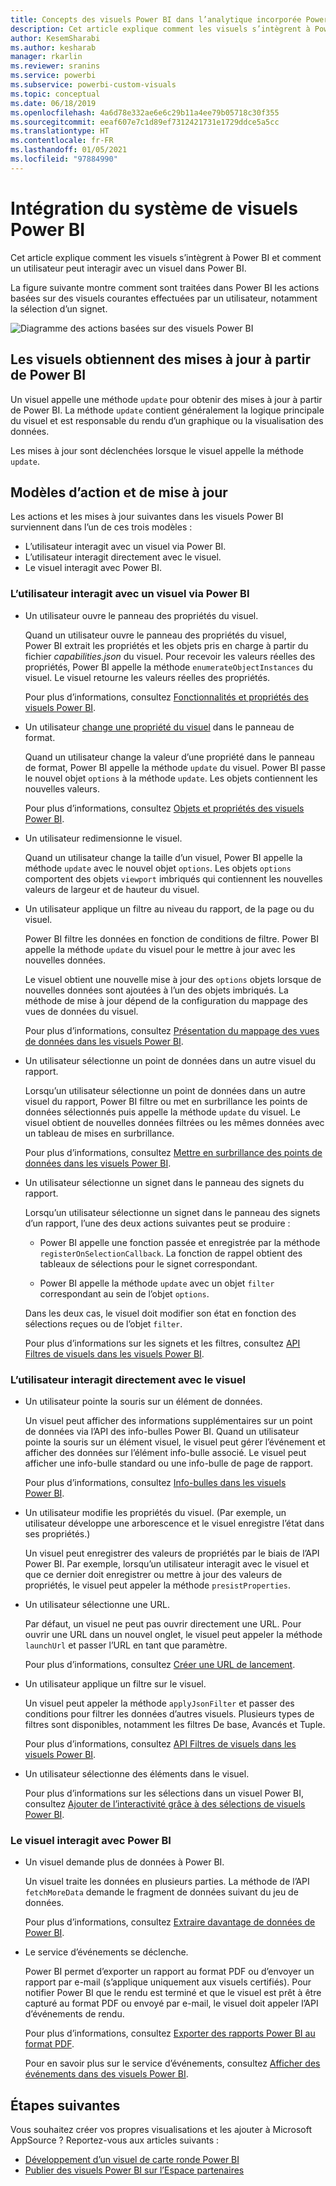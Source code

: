 ```yaml
---
title: Concepts des visuels Power BI dans l’analytique incorporée Power BI pour de meilleurs insights via la BI incorporée
description: Cet article explique comment les visuels s’intègrent à Power BI et comment un utilisateur peut interagir avec un visuel dans Power BI. Obtenez de meilleurs insights BI incorporés avec l’analytique incorporée Power BI.
author: KesemSharabi
ms.author: kesharab
manager: rkarlin
ms.reviewer: sranins
ms.service: powerbi
ms.subservice: powerbi-custom-visuals
ms.topic: conceptual
ms.date: 06/18/2019
ms.openlocfilehash: 4a6d78e332ae6e6c29b11a4ee79b05718c30f355
ms.sourcegitcommit: eeaf607e7c1d89ef7312421731e1729ddce5a5cc
ms.translationtype: HT
ms.contentlocale: fr-FR
ms.lasthandoff: 01/05/2021
ms.locfileid: "97884990"
---
```

# <a name="power-bi-visuals-system-integration"></a>Intégration du système de visuels Power BI

Cet article explique comment les visuels s’intègrent à Power BI et comment un utilisateur peut interagir avec un visuel dans Power BI. 

La figure suivante montre comment sont traitées dans Power BI les actions basées sur des visuels courantes effectuées par un utilisateur, notamment la sélection d’un signet.

![Diagramme des actions basées sur des visuels Power BI](media/power-bi-visuals-concept/visual-concept.svg)

## <a name="visuals-get-updates-from-power-bi"></a>Les visuels obtiennent des mises à jour à partir de Power BI

Un visuel appelle une méthode `update` pour obtenir des mises à jour à partir de Power BI. La méthode `update` contient généralement la logique principale du visuel et est responsable du rendu d’un graphique ou la visualisation des données.

Les mises à jour sont déclenchées lorsque le visuel appelle la méthode `update`.

## <a name="action-and-update-patterns"></a>Modèles d’action et de mise à jour

Les actions et les mises à jour suivantes dans les visuels Power BI surviennent dans l’un de ces trois modèles :

* L’utilisateur interagit avec un visuel via Power BI.
* L’utilisateur interagit directement avec le visuel.
* Le visuel interagit avec Power BI.

### <a name="user-interacts-with-a-visual-through-power-bi"></a>L’utilisateur interagit avec un visuel via Power BI

* Un utilisateur ouvre le panneau des propriétés du visuel.

    Quand un utilisateur ouvre le panneau des propriétés du visuel, Power BI extrait les propriétés et les objets pris en charge à partir du fichier *capabilities.json* du visuel. Pour recevoir les valeurs réelles des propriétés, Power BI appelle la méthode `enumerateObjectInstances` du visuel. Le visuel retourne les valeurs réelles des propriétés.

    Pour plus d’informations, consultez [Fonctionnalités et propriétés des visuels Power BI](capabilities.md).

* Un utilisateur [change une propriété du visuel](../../visuals/power-bi-visualization-customize-title-background-and-legend.md) dans le panneau de format.

    Quand un utilisateur change la valeur d’une propriété dans le panneau de format, Power BI appelle la méthode `update` du visuel. Power BI passe le nouvel objet `options` à la méthode `update`. Les objets contiennent les nouvelles valeurs.

    Pour plus d’informations, consultez [Objets et propriétés des visuels Power BI](objects-properties.md).

* Un utilisateur redimensionne le visuel.

    Quand un utilisateur change la taille d’un visuel, Power BI appelle la méthode `update` avec le nouvel objet `options`. Les objets `options` comportent des objets `viewport` imbriqués qui contiennent les nouvelles valeurs de largeur et de hauteur du visuel.

* Un utilisateur applique un filtre au niveau du rapport, de la page ou du visuel.

    Power BI filtre les données en fonction de conditions de filtre. Power BI appelle la méthode `update` du visuel pour le mettre à jour avec les nouvelles données.

    Le visuel obtient une nouvelle mise à jour des `options` objets lorsque de nouvelles données sont ajoutées à l’un des objets imbriqués. La méthode de mise à jour dépend de la configuration du mappage des vues de données du visuel.

    Pour plus d’informations, consultez [Présentation du mappage des vues de données dans les visuels Power BI](dataview-mappings.md).

* Un utilisateur sélectionne un point de données dans un autre visuel du rapport.

    Lorsqu’un utilisateur sélectionne un point de données dans un autre visuel du rapport, Power BI filtre ou met en surbrillance les points de données sélectionnés puis appelle la méthode `update` du visuel. Le visuel obtient de nouvelles données filtrées ou les mêmes données avec un tableau de mises en surbrillance.

    Pour plus d’informations, consultez [Mettre en surbrillance des points de données dans les visuels Power BI](highlight.md).

* Un utilisateur sélectionne un signet dans le panneau des signets du rapport.

    Lorsqu’un utilisateur sélectionne un signet dans le panneau des signets d’un rapport, l’une des deux actions suivantes peut se produire :

    * Power BI appelle une fonction passée et enregistrée par la méthode `registerOnSelectionCallback`. La fonction de rappel obtient des tableaux de sélections pour le signet correspondant.

    * Power BI appelle la méthode `update` avec un objet `filter` correspondant au sein de l’objet `options`.

    Dans les deux cas, le visuel doit modifier son état en fonction des sélections reçues ou de l’objet `filter`.

    Pour plus d’informations sur les signets et les filtres, consultez [API Filtres de visuels dans les visuels Power BI](filter-api.md).

### <a name="user-interacts-with-the-visual-directly"></a>L’utilisateur interagit directement avec le visuel

* Un utilisateur pointe la souris sur un élément de données.

    Un visuel peut afficher des informations supplémentaires sur un point de données via l’API des info-bulles Power BI. Quand un utilisateur pointe la souris sur un élément visuel, le visuel peut gérer l’événement et afficher des données sur l’élément info-bulle associé. Le visuel peut afficher une info-bulle standard ou une info-bulle de page de rapport.

    Pour plus d’informations, consultez [Info-bulles dans les visuels Power BI](add-tooltips.md).

* Un utilisateur modifie les propriétés du visuel. (Par exemple, un utilisateur développe une arborescence et le visuel enregistre l’état dans ses propriétés.)

    Un visuel peut enregistrer des valeurs de propriétés par le biais de l’API Power BI. Par exemple, lorsqu’un utilisateur interagit avec le visuel et que ce dernier doit enregistrer ou mettre à jour des valeurs de propriétés, le visuel peut appeler la méthode `presistProperties`.

* Un utilisateur sélectionne une URL.

    Par défaut, un visuel ne peut pas ouvrir directement une URL. Pour ouvrir une URL dans un nouvel onglet, le visuel peut appeler la méthode `launchUrl` et passer l’URL en tant que paramètre.

    Pour plus d’informations, consultez [Créer une URL de lancement](launch-url.md).

* Un utilisateur applique un filtre sur le visuel.

    Un visuel peut appeler la méthode `applyJsonFilter` et passer des conditions pour filtrer les données d’autres visuels. Plusieurs types de filtres sont disponibles, notamment les filtres De base, Avancés et Tuple.

    Pour plus d’informations, consultez [API Filtres de visuels dans les visuels Power BI](filter-api.md).

* Un utilisateur sélectionne des éléments dans le visuel.

    Pour plus d’informations sur les sélections dans un visuel Power BI, consultez [Ajouter de l’interactivité grâce à des sélections de visuels Power BI](selection-api.md).

### <a name="visual-interacts-with-power-bi"></a>Le visuel interagit avec Power BI

* Un visuel demande plus de données à Power BI.

    Un visuel traite les données en plusieurs parties. La méthode de l’API `fetchMoreData` demande le fragment de données suivant du jeu de données.

    Pour plus d’informations, consultez [Extraire davantage de données de Power BI](fetch-more-data.md).

* Le service d’événements se déclenche.

    Power BI permet d’exporter un rapport au format PDF ou d’envoyer un rapport par e-mail (s’applique uniquement aux visuels certifiés). Pour notifier Power BI que le rendu est terminé et que le visuel est prêt à être capturé au format PDF ou envoyé par e-mail, le visuel doit appeler l’API d’événements de rendu.

    Pour plus d’informations, consultez [Exporter des rapports Power BI au format PDF](../../consumer/end-user-pdf.md).

    Pour en savoir plus sur le service d’événements, consultez [Afficher des événements dans des visuels Power BI](event-service.md).

## <a name="next-steps"></a>Étapes suivantes

Vous souhaitez créer vos propres visualisations et les ajouter à Microsoft AppSource ? Reportez-vous aux articles suivants :

* [Développement d’un visuel de carte ronde Power BI](./develop-circle-card.md)
* [Publier des visuels Power BI sur l’Espace partenaires](office-store.md)
